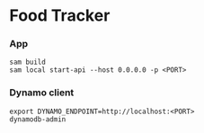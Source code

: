 # Food Tracker

### App
```
sam build
sam local start-api --host 0.0.0.0 -p <PORT>
```

### Dynamo client
```
export DYNAMO_ENDPOINT=http://localhost:<PORT>
dynamodb-admin
```